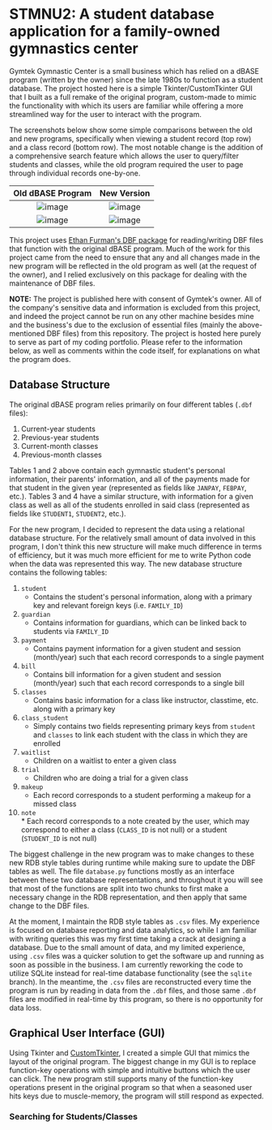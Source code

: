 # STMNU2: A student database application for a family-owned gymnastics center

Gymtek Gymnastic Center is a small business which has relied on a dBASE program (written by the owner) since the late 1980s to function as a student database. The project hosted here is a simple Tkinter/CustomTkinter GUI that I built as a full remake of the original program, custom-made to mimic the functionality with which its users are familiar while offering a more streamlined way for the user to interact with the program.

The screenshots below show some simple comparisons between the old and new programs, specifically when viewing a student record (top row) and a class record (bottom row). The most notable change is the addition of a comprehensive search feature which allows the user to query/filter students and classes, while the old program required the user to page through individual records one-by-one.

Old dBASE Program             |  New Version
:-------------------------:|:-------------------------:
![image](https://github.com/user-attachments/assets/4b0df317-dba5-4ee1-a897-cf750566c8f1) | ![image](https://github.com/user-attachments/assets/a078eec4-33e9-47e6-a352-f8a54de8f6bd)
![image](https://github.com/user-attachments/assets/84fc4494-acc7-4b7d-b40c-e55493403cb0) | ![image](https://github.com/user-attachments/assets/d33507b0-cde4-4ce1-929d-df10ccc1bcfc)

This project uses [Ethan Furman's DBF package](https://github.com/ethanfurman/dbf) for reading/writing DBF files that function with the original dBASE program. Much of the work for this project came from the need to ensure that any and all changes made in the new program will be reflected in the old program as well (at the request of the owner), and I relied exclusively on this package for dealing with the maintenance of DBF files.

**NOTE:** The project is published here with consent of Gymtek's owner. All of the company's sensitive data and information is excluded from this project, and indeed the project cannot be run on any other machine besides mine and the business's due to the exclusion of essential files (mainly the above-mentioned DBF files) from this repository. The project is hosted here purely to serve as part of my coding portfolio. Please refer to the information below, as well as comments within the code itself, for explanations on what the program does.


## Database Structure
The original dBASE program relies primarily on four different tables (`.dbf` files):
  1. Current-year students
  2. Previous-year students
  3. Current-month classes
  4. Previous-month classes

Tables 1 and 2 above contain each gymnastic student's personal information, their parents' information, and all of the payments made for that student in the given year (represented as fields like `JANPAY`, `FEBPAY`, etc.). Tables 3 and 4 have a similar structure, with information for a given class as well as all of the students enrolled in said class (represented as fields like `STUDENT1`, `STUDENT2`, etc.).

For the new program, I decided to represent the data using a relational database structure. For the relatively small amount of data involved in this program, I don't think this new structure will make much difference in terms of efficiency, but it was much more efficient for me to write Python code when the data was represented this way. The new database structure contains the following tables:
  1. `student`
     * Contains the student's personal information, along with a primary key and relevant foreign keys (i.e. `FAMILY_ID`)
  2. `guardian`
     * Contains information for guardians, which can be linked back to students via `FAMILY_ID`
  3. `payment`
     * Contains payment information for a given student and session (month/year) such that each record corresponds to a single payment
  4. `bill`
     * Contains bill information for a given student and session (month/year) such that each record corresponds to a single bill
  5. `classes`
     * Contains basic information for a class like instructor, classtime, etc. along with a primary key
  6. `class_student`
     * Simply contains two fields representing primary keys from `student` and `classes` to link each student with the class in which they are enrolled
  7. `waitlist`
     * Children on a waitlist to enter a given class
  8. `trial`
     * Children who are doing a trial for a given class
  9. `makeup`
     * Each record corresponds to a student performing a makeup for a missed class
  10. `note`\
     * Each record corresponds to a note created by the user, which may correspond to either a class (`CLASS_ID` is not null) or a student (`STUDENT_ID` is not null)

The biggest challenge in the new program was to make changes to these new RDB style tables during runtime while making sure to update the DBF tables as well. The file `database.py` functions mostly as an interface between these two database representations, and throughout it you will see that most of the functions are split into two chunks to first make a necessary change in the RDB representation, and then apply that same change to the DBF files.

At the moment, I maintain the RDB style tables as `.csv` files. My experience is focused on database reporting and data analytics, so while I am familiar with writing queries this was my first time taking a crack at designing a database. Due to the small amount of data, and my limited experience, using `.csv` files was a quicker solution to get the software up and running as soon as possible in the business. I am currently reworking the code to utilize SQLite instead for real-time database functionality (see the `sqlite` branch). In the meantime, the `.csv` files are reconstructed every time the program is run by reading in data from the `.dbf` files, and those same `.dbf` files are modified in real-time by this program, so there is no opportunity for data loss. 

## Graphical User Interface (GUI)
Using Tkinter and [CustomTkinter](https://github.com/TomSchimansky/CustomTkinter), I created a simple GUI that mimics the layout of the original program. The biggest change in my GUI is to replace function-key operations with simple and intuitive buttons which the user can click. The new program still supports many of the function-key operations present in the original program so that when a seasoned user hits keys due to muscle-memory, the program will still respond as expected.

### Searching for Students/Classes
